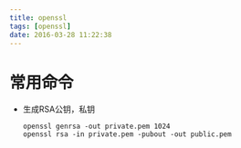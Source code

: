 ```yaml
---
title: openssl
tags: [openssl]
date: 2016-03-28 11:22:38
---
```


# 常用命令

-   生成RSA公钥，私钥

        openssl genrsa -out private.pem 1024
        openssl rsa -in private.pem -pubout -out public.pem
